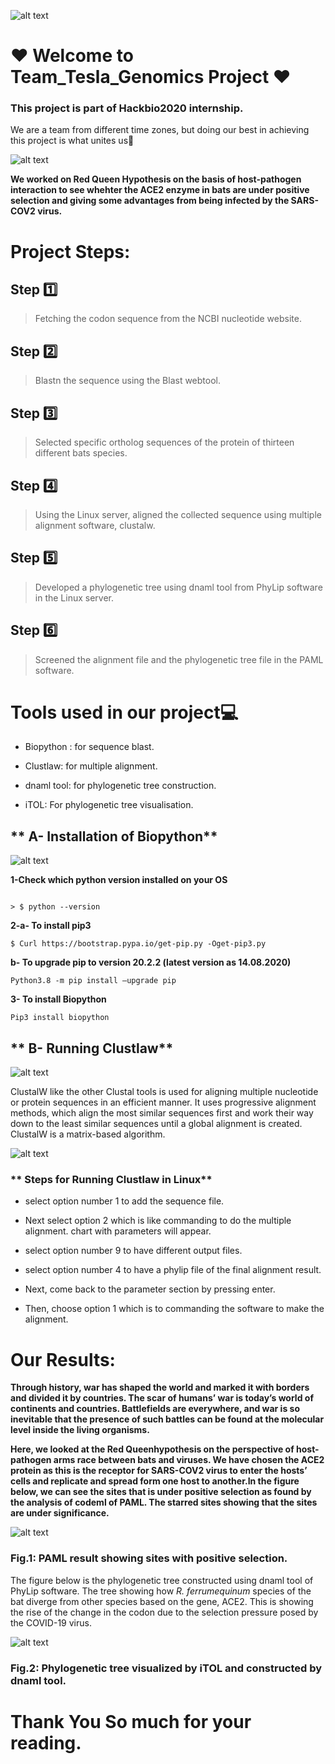 ![alt text](https://github.com/akiid777/Stage1_Team_Tesla/blob/master/WhatsApp%20Image%202020-08-14%20at%2011.52.18%20PM.jpeg)

# :heart: Welcome to Team_Tesla_Genomics Project :heart:
### This project is part of Hackbio2020 internship.

We are a team from different time zones, but doing our best in achieving this project is what unites us🤝

![alt text](https://www.azquotes.com/picture-quotes/quote-perhaps-i-failed-but-i-did-my-best-these-masters-of-mine-may-do-the-rest-nikola-tesla-69-48-92.jpg)

**We worked on Red Queen Hypothesis on the basis of host-pathogen interaction to see whehter the ACE2 enzyme in bats are under positive selection and giving some advantages from being infected by the SARS-COV2 virus.** 

# Project Steps:
## Step :one: 
> Fetching the codon sequence from the NCBI nucleotide website.
## Step :two: 
> Blastn the sequence using the Blast webtool.
## Step :three:  
> Selected specific ortholog sequences of the protein of thirteen different bats species.
## Step :four: 
> Using the Linux server, aligned the collected sequence using multiple alignment software, clustalw.
## Step :five: 
> Developed a phylogenetic tree using dnaml tool from PhyLip software in the Linux server.
## Step :six: 
> Screened the alignment file and the phylogenetic tree file in the PAML software.


# **Tools used in our project**💻
- Biopython : for sequence blast.

- Clustlaw: for multiple alignment.

- dnaml tool: for phylogenetic tree construction.

- iTOL: For phylogenetic tree visualisation.

## ** A- Installation of Biopython**
![alt text](https://upload.wikimedia.org/wikipedia/commons/1/13/Biopython_logo.png)

**1-Check which python version installed on your OS**
 ```

> $ python --version

```
**2-a- To install pip3**
```
$ Curl https://bootstrap.pypa.io/get-pip.py -Oget-pip3.py

```

**b- To upgrade pip to version 20.2.2 (latest version as 14.08.2020)**
```
Python3.8 -m pip install —upgrade pip
```
**3- To  install Biopython**
```
Pip3 install biopython
```
## ** B- Running Clustlaw**

![alt text](https://github.com/akiid777/Stage1_Team_Tesla/blob/master/WhatsApp%20Image%202020-08-14%20at%2011.25.40%20PM.jpeg)

ClustalW like the other Clustal tools is used for aligning multiple nucleotide or protein sequences in an efficient manner. It uses progressive alignment methods, which align the most similar sequences first and work their way down to the least similar sequences until a global alignment is created. ClustalW is a matrix-based algorithm.

![alt text](https://github.com/akiid777/Stage1_Team_Tesla/blob/master/Clustal_W.png)

### ** Steps for Running Clustlaw in Linux**

- select option number 1 to add the sequence file.

- Next select option 2 which is like commanding to do the multiple alignment. chart with parameters will appear.

- select option number 9 to have different output files.

- select option number 4 to have a phylip file of the final alignment result.

- Next, come back to the parameter section by pressing enter.

- Then, choose option 1 which is to commanding the software to make the alignment.


# Our Results:
**Through history, war has shaped the world and marked it with borders and divided it by countries. The scar of humans’ war is today’s world of continents and countries. Battlefields are everywhere, and war is so inevitable that the presence of such battles can be found at the molecular level inside the living organisms.** 

**Here,  we  looked  at  the  Red  Queenhypothesis  on  the  perspective  of  host-pathogen  arms  race between  bats  and  viruses.  We  have  chosen  the  ACE2  protein  as  this  is  the  receptor  for  SARS-COV2 virus to enter the hosts’ cells and replicate and spread form one host to another.In the figure below, we can see the sites that is under positive selection as found by the analysis of codeml of PAML. The starred sites showing that the sites are under significance.**

![alt text](https://github.com/akiid777/Stage1_Team_Tesla/blob/master/PMAL%20result.jpg)

### Fig.1: PAML result showing sites with positive selection.

The figure below is the phylogenetic tree constructed using dnaml tool of PhyLip software. The tree showing how *R. ferrumequinum* species of the bat diverge from other species based on the gene, ACE2. This is showing the rise of the change in the codon due to the selection pressure posed by the COVID-19 virus.

![alt text](https://github.com/akiid777/Stage1_Team_Tesla/blob/master/Phylogenetic_tree.png)

### Fig.2: Phylogenetic tree visualized by iTOL and constructed by dnaml tool.

# Thank You So much for your reading.
